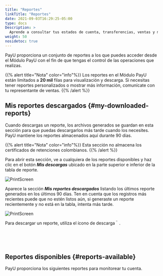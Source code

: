 ```yaml
---
title: "Reportes"
linkTitle: "Reportes"
date: 2021-09-03T16:29:25-05:00
type: docs
Description: >
  Aprende a consultar tus estados de cuenta, transferencias, ventas y más información que tu tienda pueda necesitar para cumplir con las regulaciones.
weight: 50
nosidetoc: true
---
```


PayU proporciona un conjunto de reportes a los que puedes acceder desde el Módulo PayU con el fin de que tengas el control de las operaciones que realizas.

{{% alert title="Nota" color="info"%}}
Los reportes en el Módulo PayU están limitados a **20 mil** filas para visualización y descarga. Si necesitas tener reportes personalizados o mostrar más información, comunícate con tu representante de ventas.
{{% /alert %}}

## Mis reportes descargados {#my-downloaded-reports}
Cuando descargas un reporte, los archivos generados se guardan en esta sección para que puedas descargarlos más tarde cuando los necesites. PayU mantiene los reportes almacenados aquí durante 90 días.

{{% alert title="Nota" color="info"%}}
Esta sección no almacena los certificados de retenciones colombianos.
{{% /alert %}}

Para abrir esta sección, ve a cualquiera de los reportes disponibles y haz clic en el botón _**Mis descargas**_ ubicado en la parte superior e inferior de la tabla de reporte.

![PrintScreen](/assets/Reports/Reports_01_es.png)

Aparece la sección _**Mis reportes descargados**_ listando los últimos reporte generados en los últimos 90 días. Ten en cuenta que los registros más recientes puede que no estén listos aún, si generaste un reporte recientemente y no está en la tabla, intenta más tarde.

![PrintScreen](/assets/Reports/Reports_02_es.png)

Para descargar un reporte, utiliza el ícono de descarga <img src="/assets/Reports/Reports_03.png" width="2%" style="vertical-align: top;"/>.

## Reportes disponibles {#reports-available}
PayU proporciona los siguientes reportes para monitorear tu cuenta.